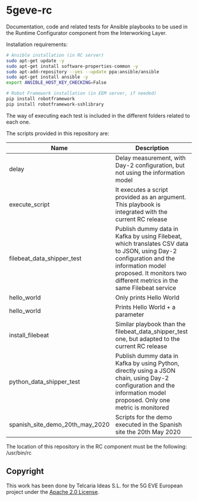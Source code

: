 # 5geve-rc

Documentation, code and related tests for Ansible playbooks to be used in the Runtime Configurator component from the Interworking Layer.

Installation requirements:

```sh
# Ansible installation (in RC server)
sudo apt-get update -y
sudo apt-get install software-properties-common -y
sudo apt-add-repository --yes --update ppa:ansible/ansible
sudo apt-get install ansible -y
export ANSIBLE_HOST_KEY_CHECKING=False

# Robot Framework installation (in EEM server, if needed)
pip install robotframework
pip install robotframework-sshlibrary
```

The way of executing each test is included in the different folders related to each one.

The scripts provided in this repository are:

| Name | Description |
| --- | --- |
| delay | Delay measurement, with Day-2 configuration, but not using the information model |
| execute_script | It executes a script provided as an argument. This playbook is integrated with the current RC release |
| filebeat_data_shipper_test | Publish dummy data in Kafka by using Filebeat, which translates CSV data to JSON, using Day-2 configuration and the information model proposed. It monitors two different metrics in the same Filebeat service |
| hello_world | Only prints Hello World |
| hello_world | Prints Hello World + a parameter |
| install_filebeat | Similar playbook than the filebeat_data_shipper_test one, but adapted to the current RC release |
| python_data_shipper_test | Publish dummy data in Kafka by using Python, directly using a JSON chain, using Day-2 configuration and the information model proposed. Only one metric is monitored |
| spanish_site_demo_20th_may_2020 | Scripts for the demo executed in the Spanish site the 20th May 2020 |

The location of this repository in the RC component must be the following: /usr/bin/rc

## Copyright

This work has been done by Telcaria Ideas S.L. for the 5G EVE European project under the [Apache 2.0 License](LICENSE).
